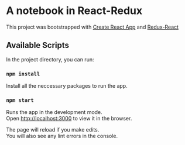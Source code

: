 # A notebook in React-Redux

This project was bootstrapped with [Create React App](https://github.com/facebook/create-react-app) and [Redux-React](https://react-redux.js.org/)

## Available Scripts

In the project directory, you can run:

### `npm install`

Install all the neccessary packages to run the app.

### `npm start`

Runs the app in the development mode.\
Open [http://localhost:3000](http://localhost:3000) to view it in the browser.

The page will reload if you make edits.\
You will also see any lint errors in the console.
